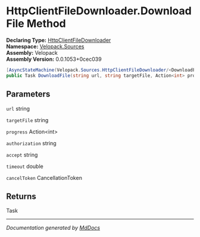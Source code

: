 ﻿<!--  
  <auto-generated>   
    The contents of this file were generated by a tool.  
    Changes to this file may be list if the file is regenerated  
  </auto-generated>   
-->

# HttpClientFileDownloader.DownloadFile Method

**Declaring Type:** [HttpClientFileDownloader](../index.md)  
**Namespace:** [Velopack.Sources](../../index.md)  
**Assembly:** Velopack  
**Assembly Version:** 0.0.1053+0cec039

```csharp
[AsyncStateMachine(Velopack.Sources.HttpClientFileDownloader/<DownloadFile>d__2)]
public Task DownloadFile(string url, string targetFile, Action<int> progress, string authorization, string accept, double timeout, CancellationToken cancelToken = default);
```

## Parameters

`url`  string

`targetFile`  string

`progress`  Action\<int\>

`authorization`  string

`accept`  string

`timeout`  double

`cancelToken`  CancellationToken

## Returns

Task

___

*Documentation generated by [MdDocs](https://github.com/ap0llo/mddocs)*
